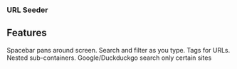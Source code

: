 ### URL Seeder

## Features

Spacebar pans around screen.
Search and filter as you type.
Tags for URLs.
Nested sub-containers.
Google/Duckduckgo search only certain sites
